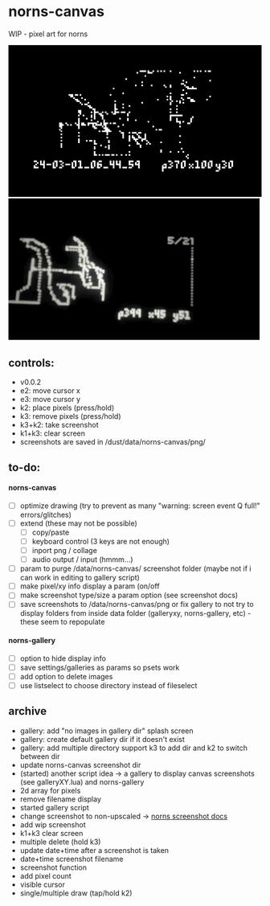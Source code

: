 # norns-canvas
 WIP - pixel art for norns

![screenshot](screenshot.png)
![gallery gif](gallery.gif)

## controls:
- v0.0.2
- e2: move cursor x
- e3: move cursor y
- k2: place pixels (press/hold)
- k3: remove pixels (press/hold)
- k3+k2: take screenshot 
- k1+k3: clear screen
- screenshots are saved in /dust/data/norns-canvas/png/

## to-do:
#### norns-canvas
- [ ] optimize drawing (try to prevent as many "warning: screen event Q full!" errors/glitches)
- [ ] extend (these may not be possible)
  - [ ] copy/paste
  - [ ] keyboard control (3 keys are not enough) 
  - [ ] inport png / collage
  - [ ] audio output / input (hmmm...)
- [ ] param to purge /data/norns-canvas/ screenshot folder (maybe not if i can work in editing to gallery script)
- [ ] make pixel/xy info display a param (on/off
- [ ] make screenshot type/size a param option (see screenshot docs)
- [ ] save screenshots to /data/norns-canvas/png or fix gallery to not try to display folders from inside data folder (galleryxy, norns-gallery, etc) - these seem to repopulate 
#### norns-gallery
- [ ] option to hide display info
- [ ] save settings/galleries as params so psets work
- [ ] add option to delete images
- [ ] use listselect to choose directory instead of fileselect

## archive
- gallery: add "no images in gallery dir" splash screen
- gallery: create default gallery dir if it doesn't exist
- gallery: add multiple directory support k3 to add dir and k2 to switch between dir
- update norns-canvas screenshot dir
- (started) another script idea -> a gallery to display canvas screenshots (see galleryXY.lua) and norns-gallery
- 2d array for pixels
- remove filename display
- started gallery script
- change screenshot to non-upscaled -> [norns screenshot docs](https://monome.org/docs/norns/help/data/#png)
- add wip screenshot
- k1+k3 clear screen
- multiple delete (hold k3)
- update date+time after a screenshot is taken
- date+time screenshot filename
- screenshot function
- add pixel count
- visible cursor
- single/multiple draw (tap/hold k2)

